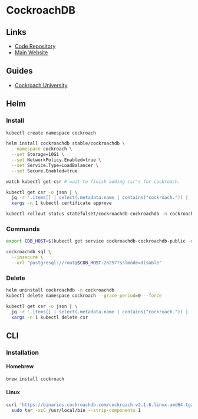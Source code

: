 # CockroachDB

<!--
https://app.pluralsight.com/library/courses/big-data-ldn-session-79/table-of-contents
-->

## Links

- [Code Repository](https://github.com/cockroachdb/cockroach)
- [Main Website](https://cockroachlabs.com/)

## Guides

- [Cockroach University](https://university.cockroachlabs.com/categories)

## Helm

### Install

```sh
kubectl create namespace cockroach
```

```sh
helm install cockroachdb stable/cockroachdb \
  --namespace cockroach \
  --set Storage=10Gi \
  --set NetworkPolicy.Enabled=true \
  --set Service.Type=LoadBalancer \
  --set Secure.Enabled=true
```

```sh
watch kubectl get csr # wait to finish adding csr's for cockroach.
```

```sh
kubectl get csr -o json | \
  jq -r '.items[] | select(.metadata.name | contains("cockroach.")) | .metadata.name' | \
  xargs -n 1 kubectl certificate approve
```

```sh
kubectl rollout status statefulset/cockroachdb-cockroachdb -n cockroach
```

### Commands

```sh
export CDB_HOST=$(kubectl get service cockroachdb-cockroachdb-public -o jsonpath='{.status.loadBalancer.ingress[0].hostname}' -n cockroach)

cockroachdb sql \
  --insecure \
  --url "postgresql://root@$CDB_HOST:26257?sslmode=disable"
```

### Delete

```sh
helm uninstall cockroachdb -n cockroachdb
kubectl delete namespace cockroach --grace-period=0 --force

kubectl get csr -o json | \
  jq -r '.items[] | select(.metadata.name | contains("cockroach.")) | .metadata.name' | \
  xargs -n 1 kubectl delete csr
```

## CLI

### Installation

#### Homebrew

```sh
brew install cockroach
```

#### Linux

```sh
curl 'https://binaries.cockroachdb.com/cockroach-v2.1.6.linux-amd64.tgz' | \
  sudo tar -xzC /usr/local/bin --strip-components 1
```
